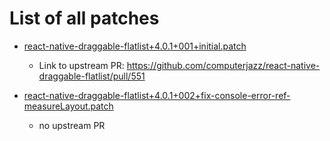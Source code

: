 # List of all patches

- [react-native-draggable-flatlist+4.0.1+001+initial.patch](react-native-draggable-flatlist+4.0.1+001+initial.patch)
    - Link to upstream PR: https://github.com/computerjazz/react-native-draggable-flatlist/pull/551

- [react-native-draggable-flatlist+4.0.1+002+fix-console-error-ref-measureLayout.patch](react-native-draggable-flatlist+4.0.1+002+fix-console-error-ref-measureLayout.patch)
    - no upstream PR
